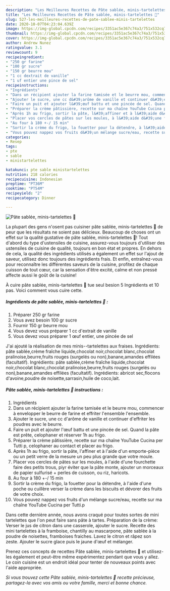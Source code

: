 ```yaml
---
description: "Les Meilleures Recettes de Pâte sablée, minis-tartelettes 🍓"
title: "Les Meilleures Recettes de Pâte sablée, minis-tartelettes 🍓"
slug: 527-les-meilleures-recettes-de-pate-sablee-minis-tartelettes
date: 2020-10-07T04:23:04.639Z
image: https://img-global.cpcdn.com/recipes/3351ac5e367c74a3/751x532cq70/pate-sablee-minis-tartelettes-🍓-photo-principale-de-la-recette.jpg
thumbnail: https://img-global.cpcdn.com/recipes/3351ac5e367c74a3/751x532cq70/pate-sablee-minis-tartelettes-🍓-photo-principale-de-la-recette.jpg
cover: https://img-global.cpcdn.com/recipes/3351ac5e367c74a3/751x532cq70/pate-sablee-minis-tartelettes-🍓-photo-principale-de-la-recette.jpg
author: Andrew Nunez
ratingvalue: 3.1
reviewcount: 9
recipeingredient:
- "250 gr farine"
- "100 gr sucre"
- "150 gr beurre mou"
- "1 cc dextrait de vanille"
- "1 uf entier une pince de sel"
recipeinstructions:
- "Ingrédients"
- "Dans un récipient ajouter la farine tamisée et le beurre mou, commencer à envelopper le beurre de farine et effriter l&#39;ensemble l&#39;ensemble."
- "Ajouter le sucre, une cc d&#39;arôme de vanille et continuer d&#39;effriter les poudres avec le beurre."
- "Faire un puit et ajouter l&#39;œuf battu et une pincée de sel. Quand la pâte est prête, celophaner et réserver 1h au frigo."
- "Préparer la crème pâtissière, recette sur ma chaîne YouTube Cucina per Tutti p, celophaner au contact et placer au frigo."
- "Après 1h au frigo, sortir la pâte, l&#39;affiner et à l&#39;aide d&#39;un emporte-pièce ou un petit verre de la mesure un peu plus grande que votre moule."
- "Placer vos cercles de pâtes sur les moules, à l&#39;aide d&#39;une fourchette faire des petits trous, piyr éviter que la pâte monte, ajouter un morceaux de papier sulfurisé + perles de cuisson, ou riz, haricots."
- "Au four à 180 +-/ 15 min"
- "Sortir la crème du frigo, la fouetter pour la détendre, à l&#39;aide d&#39;une poche ou cuillère verser la crème dans les biscuits et dévorer des fruits de votre choix."
- "Vous pouvez nappez vos fruits d&#39;un mélange sucre/eau, recette sur ma chaîne YouTube Cucina per Tutti.p"
categories:
- Resep
tags:
- pte
- sable
- ministartelettes

katakunci: pte sable ministartelettes 
nutrition: 218 calories
recipecuisine: Indonesian
preptime: "PT36M"
cooktime: "PT54M"
recipeyield: "2"
recipecategory: Dinner

---
```



![Pâte sablée, minis-tartelettes 🍓](https://img-global.cpcdn.com/recipes/3351ac5e367c74a3/751x532cq70/pate-sablee-minis-tartelettes-🍓-photo-principale-de-la-recette.jpg)

La plupart des gens n'osent pas cuisiner pâte sablée, minis-tartelettes 🍓 de peur que les résultats ne soient pas délicieux. Beaucoup de choses ont un effet sur la qualité gustative de pâte sablée, minis-tartelettes 🍓! Tout d'abord du type d'ustensiles de cuisine, assurez-vous toujours d'utiliser des ustensiles de cuisine de qualité, toujours en bon état et propres. En dehors de cela, la qualité des ingrédients utilisés a également un effet sur l'ajout de saveur, utilisez donc toujours des ingrédients frais. Et enfin, entraînez-vous pour reconnaître les différentes saveurs de la cuisine, profitez de chaque cuisson de tout cœur, car la sensation d'être excité, calme et non pressé affecte aussi le goût de la cuisine!

<!--inarticleads1-->

À cuire pâte sablée, minis-tartelettes 🍓 tue seul besion 5 Ingrédients et 10 pas. Voici comment vous cuire cette.

##### Ingrédients de pâte sablée, minis-tartelettes 🍓 :

1. Préparer 250 gr farine
1. Vous avez besoin 100 gr sucre
1. Fournir 150 gr beurre mou
1. Vous devez vous préparer 1 cc d&#39;extrait de vanille
1. Vous devez vous préparer 1 œuf entier, une pincée de sel


J&#39;ai ajouté la réalisation de mes minis--tartelettes aux fraises. Ingrédients: pâte sablée,crème fraîche liquide,chocolat noir,chocolat blanc,chocolat pralinoise,beurre,fruits rouges (surgelés ou non),banane,amandes effilées (facultatif). Ingrédients: pâte sablée,crème fraîche liquide,chocolat noir,chocolat blanc,chocolat pralinoise,beurre,fruits rouges (surgelés ou non),banane,amandes effilées (facultatif). Ingrédients: abricot sec,flocons d&#39;avoine,poudre de noisette,sarrasin,huile de coco,lait. 

<!--inarticleads2-->

##### Pâte sablée, minis-tartelettes 🍓 instructions :

1. Ingrédients
1. Dans un récipient ajouter la farine tamisée et le beurre mou, commencer à envelopper le beurre de farine et effriter l&#39;ensemble l&#39;ensemble.
1. Ajouter le sucre, une cc d&#39;arôme de vanille et continuer d&#39;effriter les poudres avec le beurre.
1. Faire un puit et ajouter l&#39;œuf battu et une pincée de sel. Quand la pâte est prête, celophaner et réserver 1h au frigo.
1. Préparer la crème pâtissière, recette sur ma chaîne YouTube Cucina per Tutti p, celophaner au contact et placer au frigo.
1. Après 1h au frigo, sortir la pâte, l&#39;affiner et à l&#39;aide d&#39;un emporte-pièce ou un petit verre de la mesure un peu plus grande que votre moule.
1. Placer vos cercles de pâtes sur les moules, à l&#39;aide d&#39;une fourchette faire des petits trous, piyr éviter que la pâte monte, ajouter un morceaux de papier sulfurisé + perles de cuisson, ou riz, haricots.
1. Au four à 180 +-/ 15 min
1. Sortir la crème du frigo, la fouetter pour la détendre, à l&#39;aide d&#39;une poche ou cuillère verser la crème dans les biscuits et dévorer des fruits de votre choix.
1. Vous pouvez nappez vos fruits d&#39;un mélange sucre/eau, recette sur ma chaîne YouTube Cucina per Tutti.p


Dans cette dernière année, nous avons craqué pour toutes sortes de mini tartelettes que l&#39;on peut faire sans pâte à tartes. Préparation de la crème: Verser le jus de citron dans une casserole, ajouter le sucre. Recette des mini tartelettes à la framboise, chantilly au mascarpone, pâte sablée à la poudre de noisettes, framboises fraiches. Lavez le citron et râpez son zeste. Ajouter le sucre glace puis le jaune d&#39;œuf et mélanger. 

<!--inarticleads1-->

<p>
Prenez ces concepts de recettes Pâte sablée, minis-tartelettes 🍓 et utilisez-les également et peut-être même expérimentez pendant que vous y allez. Le coin cuisine est un endroit idéal pour tenter de nouveaux points avec l'aide appropriée.
</p>

<p>
<i>Si vous trouvez cette Pâte sablée, minis-tartelettes 🍓 recette précieuse, partagez-la avec vos amis ou votre famille, merci et bonne chance.</i>
</p>
